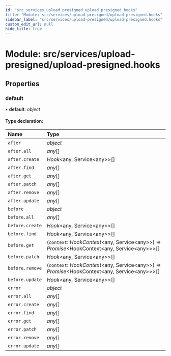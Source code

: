 ```yaml
---
id: "src_services_upload_presigned_upload_presigned_hooks"
title: "Module: src/services/upload-presigned/upload-presigned.hooks"
sidebar_label: "src/services/upload-presigned/upload-presigned.hooks"
custom_edit_url: null
hide_title: true
---
```


# Module: src/services/upload-presigned/upload-presigned.hooks

## Properties

### default

• **default**: *object*

#### Type declaration:

Name | Type |
:------ | :------ |
`after` | *object* |
`after.all` | *any*[] |
`after.create` | *Hook*<any, Service<any\>\>[] |
`after.find` | *any*[] |
`after.get` | *any*[] |
`after.patch` | *any*[] |
`after.remove` | *any*[] |
`after.update` | *any*[] |
`before` | *object* |
`before.all` | *any*[] |
`before.create` | *Hook*<any, Service<any\>\>[] |
`before.find` | *Hook*<any, Service<any\>\>[] |
`before.get` | (`context`: *HookContext*<any, Service<any\>\>) => *Promise*<HookContext<any, Service<any\>\>\>[] |
`before.patch` | *Hook*<any, Service<any\>\>[] |
`before.remove` | (`context`: *HookContext*<any, Service<any\>\>) => *Promise*<HookContext<any, Service<any\>\>\>[] |
`before.update` | *Hook*<any, Service<any\>\>[] |
`error` | *object* |
`error.all` | *any*[] |
`error.create` | *any*[] |
`error.find` | *any*[] |
`error.get` | *any*[] |
`error.patch` | *any*[] |
`error.remove` | *any*[] |
`error.update` | *any*[] |
